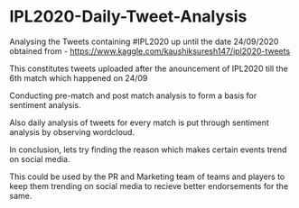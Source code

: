 # IPL2020-Daily-Tweet-Analysis
Analysing the Tweets containing #IPL2020 up until the date 24/09/2020 obtained from - 
https://www.kaggle.com/kaushiksuresh147/ipl2020-tweets

This constitutes tweets uploaded after the anouncement of IPL2020 till the 6th match which happened on 24/09

Conducting pre-match and post match analysis to form a basis for sentiment analysis.

Also daily analysis of tweets for every match is put through sentiment analysis by observing wordcloud.

In conclusion, lets try finding the reason which makes certain events trend on social media.

This could be used by the PR and Marketing team of teams and players to keep them trending on social media to recieve better endorsements for the same.
